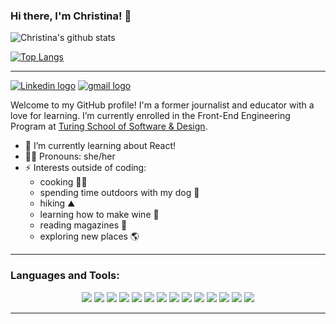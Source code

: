 ### Hi there, I'm Christina! 👋

![Christina's github stats](https://github-readme-stats.vercel.app/api?username=christina-cook&theme=tokyonight&show_icons=true)

[![Top Langs](https://github-readme-stats.vercel.app/api/top-langs/?username=christina-cook&theme=tokyonight&show_icons=true)](https://github.com/anuraghazra/github-readme-stats)

___

[![Linkedin logo](https://img.shields.io/badge/LinkedIn-0077B5?style=for-the-badge&logo=linkedin&logoColor=white)](https://www.linkedin.com/in/cookcmc/)  [![gmail logo](https://img.shields.io/badge/Gmail-D14836?style=for-the-badge&logo=gmail&logoColor=white
)](mailto:cmc.cook7@gmail.com)

Welcome to my GitHub profile! I'm a former journalist and educator with a love for learning. I’m currently enrolled in the Front-End Engineering Program at [Turing School of Software & Design](https://turing.io/).

- 🌱 I’m currently learning about React!
- 👩‍💻 Pronouns: she/her
- ⚡ Interests outside of coding: 
    - cooking 👩‍🍳
    - spending time outdoors with my dog 🐶
    - hiking ⛰️
    - learning how to make wine 🍷
    - reading magazines 📰
    - exploring new places 🌎
___

<h3 align="left">Languages and Tools:</h3>
<p align="center"> 
    <img src="https://img.shields.io/badge/React-20232A?style=for-the-badge&logo=react&logoColor=61DAFB"/>    
    <img src="https://img.shields.io/badge/React_Router-CA4245?style=for-the-badge&logo=react-router&logoColor=white"/>
    <img src="https://img.shields.io/badge/JavaScript-F7DF1E?style=for-the-badge&logo=javascript&logoColor=black"/>
    <img src="https://img.shields.io/badge/HTML5-E34F26?style=for-the-badge&logo=html5&logoColor=white"/> 
    <img src="https://img.shields.io/badge/CSS3-1572B6?style=for-the-badge&logo=css3&logoColor=white"/>
    <img src="https://img.shields.io/badge/Sass-CC6699?style=for-the-badge&logo=sass&logoColor=white"/>
    <img src="https://img.shields.io/badge/Bootstrap-563D7C?style=for-the-badge&logo=bootstrap&logoColor=white"/>
    <img src="https://img.shields.io/badge/Git-F05032?style=for-the-badge&logo=git&logoColor=white"/>
    <img src="https://img.shields.io/badge/Node.js-43853D?style=for-the-badge&logo=node.js&logoColor=white"/>
    <img src="https://img.shields.io/badge/npm-CB3837?style=for-the-badge&logo=npm&logoColor=white"/>
    <img src="https://img.shields.io/badge/Express.js-404D59?style=for-the-badge&logo=express&logoColor=white"/>
    <img src="https://img.shields.io/badge/Heroku-430098?style=for-the-badge&logo=heroku&logoColor=white"/>
    <img src="https://img.shields.io/badge/Markdown-000000?style=for-the-badge&logo=markdown&logoColor=white"/>
    <img src=" https://img.shields.io/badge/firebase-ffca28?style=for-the-badge&logo=firebase&logoColor=white"/>
</p>

___
<!--
**christina-cook/christina-cook** is a ✨ _special_ ✨ repository because its `README.md` (this file) appears on your GitHub profile.

Here are some ideas to get you started:

- 🔭 I’m currently working on becoming a software developer through 
- 👯 I’m looking to collaborate on ...
- 🤔 I’m looking for help with ...
- 💬 Ask me about ...
- 📫 How to reach me: ...
- ⚡ Fun fact: ...
-->
